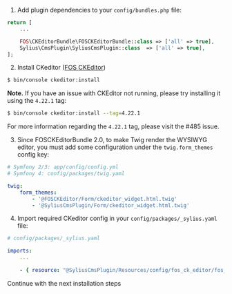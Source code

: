 1. Add plugin dependencies to your `config/bundles.php` file:

```php
return [
    ...

    FOS\CKEditorBundle\FOSCKEditorBundle::class => ['all' => true], 
    Sylius\CmsPlugin\SyliusCmsPlugin::class  => ['all' => true],
];
```

2. Install CKeditor ([FOS CKEditor](https://symfony.com/doc/master/bundles/FOSCKEditorBundle/usage/ckeditor.html))

```bash
$ bin/console ckeditor:install
```

**Note.** If you have an issue with CKEditor not running, please try installing it using the `4.22.1` tag:

```bash
$ bin/console ckeditor:install --tag=4.22.1
```

For more information regarding the `4.22.1` tag, please visit the #485 issue.

3. Since FOSCKEditorBundle 2.0, to make Twig render the WYSIWYG editor, you must add some configuration under the `twig.form_themes` config key:

```yaml
# Symfony 2/3: app/config/config.yml
# Symfony 4: config/packages/twig.yaml

twig:
    form_themes:
        - '@FOSCKEditor/Form/ckeditor_widget.html.twig'
        - '@SyliusCmsPlugin/Form/ckeditor_widget.html.twig'
```

4. Import required CKeditor config in your `config/packages/_sylius.yaml` file:
```yaml
# config/packages/_sylius.yaml

imports:
    ...
    
    - { resource: "@SyliusCmsPlugin/Resources/config/fos_ck_editor/fos_ck_editor.yml" }
```

Continue with the next installation steps
